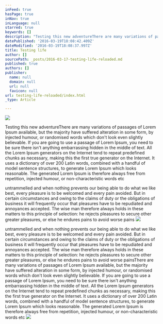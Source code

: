 ```yaml
---
inFeed: true
hasPage: true
inNav: true
inLanguage: null
starred: true
keywords: []
description: "Testing this new adventureThere are many variations of passages of Lorem Ipsum available, but the majority have suffered alteration in some form, by injected humour, or randomised words which don't look even slightly believable. If you are going to use a passage of Lorem Ipsum, you need to be sure there isn't anything embarrassing hidden in the middle of text. All the Lorem Ipsum generators on the Internet tend to repeat predefined chunks as necessary, making this the first true generator on the Internet. It uses a dictionary of over 200 Latin words, combined with a handful of model sentence structures, to generate Lorem Ipsum which looks reasonable. The generated Lorem Ipsum is therefore always free from repetition, injected humour, or non-characteristic words etc"
datePublished: '2016-03-19T18:08:42.409Z'
dateModified: '2016-03-19T18:08:37.997Z'
title: Testing life
author: []
sourcePath: _posts/2016-03-17-testing-life-reloaded.md
published: true
authors: []
publisher:
  name: null
  domain: null
  url: null
  favicon: null
url: testing-life-reloaded/index.html
_type: Article

---
```

![](https://the-grid-user-content.s3-us-west-2.amazonaws.com/dc4c71d5-b695-40f0-8256-944a9fdd8b97.jpg)

Testing this new adventureThere are many variations of passages of Lorem Ipsum available, but the majority have suffered alteration in some form, by injected humour, or randomised words which don't look even slightly believable. If you are going to use a passage of Lorem Ipsum, you need to be sure there isn't anything embarrassing hidden in the middle of text. All the Lorem Ipsum generators on the Internet tend to repeat predefined chunks as necessary, making this the first true generator on the Internet. It uses a dictionary of over 200 Latin words, combined with a handful of model sentence structures, to generate Lorem Ipsum which looks reasonable. The generated Lorem Ipsum is therefore always free from repetition, injected humour, or non-characteristic words etc

untrammelled and when nothing prevents our being able to do what we like best, every pleasure is to be welcomed and every pain avoided. But in certain circumstances and owing to the claims of duty or the obligations of business it will frequently occur that pleasures have to be repudiated and annoyances accepted. The wise man therefore always holds in these matters to this principle of selection: he rejects pleasures to secure other greater pleasures, or else he endures pains to avoid worse pains
![](https://the-grid-user-content.s3-us-west-2.amazonaws.com/c6ea8173-8230-4c8c-a96c-687fa50b7a9e.jpg)

untrammelled and when nothing prevents our being able to do what we like best, every pleasure is to be welcomed and every pain avoided. But in certain circumstances and owing to the claims of duty or the obligations of business it will frequently occur that pleasures have to be repudiated and annoyances accepted. The wise man therefore always holds in these matters to this principle of selection: he rejects pleasures to secure other greater pleasures, or else he endures pains to avoid worse painsThere are many variations of passages of Lorem Ipsum available, but the majority have suffered alteration in some form, by injected humour, or randomised words which don't look even slightly believable. If you are going to use a passage of Lorem Ipsum, you need to be sure there isn't anything embarrassing hidden in the middle of text. All the Lorem Ipsum generators on the Internet tend to repeat predefined chunks as necessary, making this the first true generator on the Internet. It uses a dictionary of over 200 Latin words, combined with a handful of model sentence structures, to generate Lorem Ipsum which looks reasonable. The generated Lorem Ipsum is therefore always free from repetition, injected humour, or non-characteristic words etc
![](https://the-grid-user-content.s3-us-west-2.amazonaws.com/61d2f21f-1343-4578-8179-099626a8439c.jpg)
